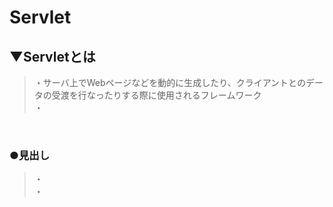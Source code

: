 # Servlet

## ▼Servletとは
>・サーバ上でWebページなどを動的に生成したり、クライアントとのデータの受渡を行なったりする際に使用されるフレームワーク<br>
>・<br>
<br>

### ●見出し
>・<br>
>・<br>
<br>
